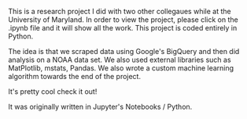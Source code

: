 This is a research project I did with two other collegaues while at the University of Maryland. In order to view the project, please click on the .ipynb file and it will show all the work. This project is coded entirely in Python.

The idea is that we scraped data using Google's BigQuery and then did analysis on a NOAA data set. We also used external libraries such as MatPlotlib, mstats, Pandas. We also wrote a custom machine learning algorithm towards the end of the project.

It's pretty cool check it out!

It was originally written in Jupyter's Notebooks / Python.
